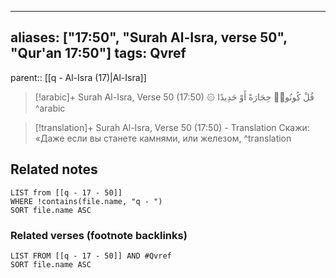 
---
aliases: ["17:50", "Surah Al-Isra, verse 50", "Qur'an 17:50"]
tags: Qvref
---

parent:: [[q - Al-Isra (17)|Al-Isra]]

> [!arabic]+ Surah Al-Isra, Verse 50 (17:50)
> <span class="quran-arabic">۞ قُلْ كُونُوا۟ حِجَارَةً أَوْ حَدِيدًا</span>
^arabic

> [!translation]+ Surah Al-Isra, Verse 50 (17:50) - Translation
> Скажи: «Даже если вы станете камнями, или железом,
^translation



## Related notes
```dataview
LIST from [[q - 17 - 50]]
WHERE !contains(file.name, "q - ")
SORT file.name ASC
```

### Related verses (footnote backlinks)
```dataview
LIST FROM [[q - 17 - 50]] AND #Qvref
SORT file.name ASC
```

